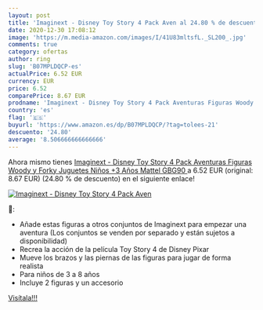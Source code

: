 ```yaml
---
layout: post
title: 'Imaginext - Disney Toy Story 4 Pack Aven al 24.80 % de descuento'
date: 2020-12-30 17:08:12
image: 'https://m.media-amazon.com/images/I/41U83mltsfL._SL200_.jpg'
comments: true
category: ofertas
author: ring
slug: 'B07MPLDQCP-es'
actualPrice: 6.52 EUR
currency: EUR
price: 6.52
comparePrice: 8.67 EUR
prodname: 'Imaginext - Disney Toy Story 4 Pack Aventuras Figuras Woody y Forky  Juguetes Niños +3 Años  Mattel GBG90 '
country: 'es'
flag: '🇪🇸'
buyurl: 'https://www.amazon.es/dp/B07MPLDQCP/?tag=tolees-21'
descuento: '24.80'
average: '8.506666666666666'
---
```


Ahora mismo tienes [Imaginext - Disney Toy Story 4 Pack Aventuras Figuras Woody y Forky  Juguetes Niños +3 Años  Mattel GBG90 ](https://www.amazon.es/dp/B07MPLDQCP/?tag=tolees-21) a 6.52 EUR (original: 8.67 EUR) (24.80 %  de descuento) en el siguiente enlace!

[![Imaginext - Disney Toy Story 4 Pack Aven](https://m.media-amazon.com/images/I/41U83mltsfL._SL200_.jpg)](https://www.amazon.es/dp/B07MPLDQCP/?tag=tolees-21)

🔎:

- Añade estas figuras a otros conjuntos de Imaginext para empezar una aventura (Los conjuntos se venden por separado y están sujetos a disponibilidad)
- Recrea la acción de la película Toy Story 4 de Disney Pixar
- Mueve los brazos y las piernas de las figuras para jugar de forma realista
- Para niños de 3 a 8 años
- Incluye 2 figuras y un accesorio

[Visítala!!!](https://www.amazon.es/dp/B07MPLDQCP/?tag=tolees-21)
